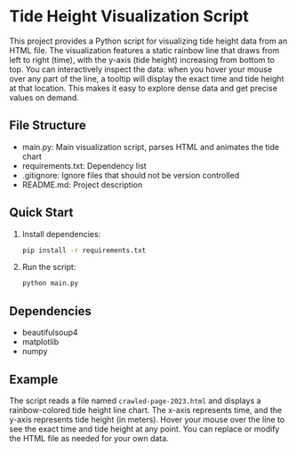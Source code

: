 # Tide Height Visualization Script

This project provides a Python script for visualizing tide height data from an HTML file. The visualization features a static rainbow line that draws from left to right (time), with the y-axis (tide height) increasing from bottom to top. You can interactively inspect the data: when you hover your mouse over any part of the line, a tooltip will display the exact time and tide height at that location. This makes it easy to explore dense data and get precise values on demand.

## File Structure
- main.py: Main visualization script, parses HTML and animates the tide chart
- requirements.txt: Dependency list
- .gitignore: Ignore files that should not be version controlled
- README.md: Project description

## Quick Start
1. Install dependencies:
   ```bash
   pip install -r requirements.txt
   ```
2. Run the script:
   ```bash
   python main.py
   ```

## Dependencies
- beautifulsoup4
- matplotlib
- numpy

## Example
The script reads a file named `crawled-page-2023.html` and displays a rainbow-colored tide height line chart. The x-axis represents time, and the y-axis represents tide height (in meters). Hover your mouse over the line to see the exact time and tide height at any point. You can replace or modify the HTML file as needed for your own data.
